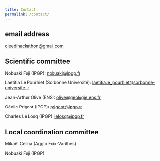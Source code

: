 ```yaml
---
title: Contact
permalink: /contact/
---
```


## email address

cleedihackathon@gmail.com

## Scientific committee

Nobuaki Fuji (IPGP): nobuaki@ipgp.fr

Laetitia Le Pourhiet (Sorbonne Université): laetitia.le_pourhiet@sorbonne-universite.fr

Jean-Arthur Olive (ENS): olive@geologie.ens.fr

Cécile Prigent (IPGP): prigent@ipgp.fr

Charles Le Losq (IPGP): lelosq@ipgp.fr

## Local coordination committee

Mikaël Celma (Agglo Foix-Varilhes)

Nobuaki Fuji (IPGP)

